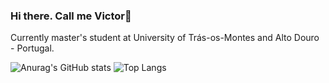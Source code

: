 ### Hi there. Call me Victor👋

Currently master's student at University of Trás-os-Montes and Alto Douro - Portugal.

![Anurag's GitHub stats](https://github-readme-stats.vercel.app/api?username=victordsgamorim&show_icons=true&theme=dracula)
![Top Langs](https://github-readme-stats.vercel.app/api/top-langs/?username=victordsgamorim&layout=compact&theme=dracula)

